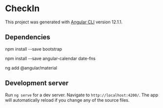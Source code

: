 # CheckIn

This project was generated with [Angular CLI](https://github.com/angular/angular-cli) version 12.1.1.

## Dependencies

npm install --save bootstrap

npm install --save angular-calendar date-fns

ng add @angular/material

## Development server

Run `ng serve` for a dev server. Navigate to `http://localhost:4200/`. The app will automatically reload if you change any of the source files.

